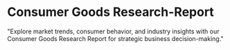# Consumer Goods Research-Report
"Explore market trends, consumer behavior, and industry insights with our Consumer Goods Research Report for strategic business decision-making."
